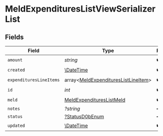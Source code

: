 # MeldExpendituresListViewSerializerList


## Fields

| Field                                                                                      | Type                                                                                       | Required                                                                                   | Description                                                                                |
| ------------------------------------------------------------------------------------------ | ------------------------------------------------------------------------------------------ | ------------------------------------------------------------------------------------------ | ------------------------------------------------------------------------------------------ |
| `amount`                                                                                   | *string*                                                                                   | :heavy_check_mark:                                                                         | N/A                                                                                        |
| `created`                                                                                  | [\DateTime](https://www.php.net/manual/en/class.datetime.php)                              | :heavy_check_mark:                                                                         | N/A                                                                                        |
| `expendituresLineItems`                                                                    | array<[MeldExpendituresListLineItem](../../models/shared/MeldExpendituresListLineItem.md)> | :heavy_check_mark:                                                                         | N/A                                                                                        |
| `id`                                                                                       | *int*                                                                                      | :heavy_check_mark:                                                                         | N/A                                                                                        |
| `meld`                                                                                     | [MeldExpendituresListMeld](../../models/shared/MeldExpendituresListMeld.md)                | :heavy_check_mark:                                                                         | N/A                                                                                        |
| `notes`                                                                                    | *?string*                                                                                  | :heavy_minus_sign:                                                                         | N/A                                                                                        |
| `status`                                                                                   | [?StatusD0bEnum](../../models/shared/StatusD0bEnum.md)                                     | :heavy_minus_sign:                                                                         | N/A                                                                                        |
| `updated`                                                                                  | [\DateTime](https://www.php.net/manual/en/class.datetime.php)                              | :heavy_check_mark:                                                                         | N/A                                                                                        |